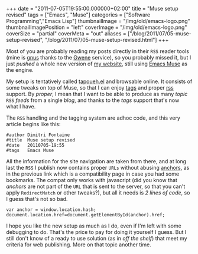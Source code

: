 +++
date = "2011-07-05T19:55:00.000000+02:00"
title = "Muse setup revised"
tags = ["Emacs", "Muse"]
categories = ["Software Programming","Emacs Lisp"]
thumbnailImage = "/img/old/emacs-logo.png"
thumbnailImagePosition = "left"
coverImage = "/img/old/emacs-logo.png"
coverSize = "partial"
coverMeta = "out"
aliases = ["/blog/2011/07/05-muse-setup-revised",
           "/blog/2011/07/05-muse-setup-revised.html"]
+++

Most of you are probably reading my posts directly in their 
`RSS` reader tools
(mine is 
[gnus](http://www.gnus.org/) thanks to the 
[Gwene](http://gwene.org/) service), so you probably missed it, but I
just 
*pushed* a whole new version of 
[my website](http://tapoueh.org), still using 
[Emacs Muse](https://github.com/alexott/muse) as the
engine.

My setup is tentatively called 
[tapoueh.el](../../../tapoueh.el.html) and browsable online.  It consists
of some tweaks on top of Muse, so that I can enjoy 
[tags](../../../tags/index.html) and proper 
[rss](../../../rss/)
support.  By 
*proper*, I mean that I want to be able to produce as many 
*topic*
`RSS` 
*feeds* from a single 
*blog*, and thanks to the 
*tags* support that's now what
I have.

The 
`RSS` handling and the tagging system are adhoc code, and this very
article begins like this:

~~~
#author Dimitri Fontaine
#title  Muse setup revised
#date   20110705-19:55
#tags   Emacs Muse
~~~


All the information for the site navigation are taken from there, and at
long last the 
`RSS` I publish now contains proper 
`URLs` without abusing
[anchors](../../../blog.dim.html), as in the previous link which is a compatibility page in case you
had some bookmarks.  The compat only works with javascript (did you know
that 
*anchors* are not part of the 
`URL` that is sent to the server, so that you
can't apply 
`RedirectMatch` or other tweaks?), but all it needs is 
*2 lines of
code*, so I guess that's not so bad.

~~~
var anchor = window.location.hash;
document.location.href=document.getElementById(anchor).href;
~~~


I hope you like the new setup as much as I do, even if I'm left with some
debugging to do.  That's the price to pay for doing it yourself I guess.
But I still don't know of a ready to use solution (as in 
*off the shelf*) that
meet my criteria for web publishing.  More on that topic another time.
